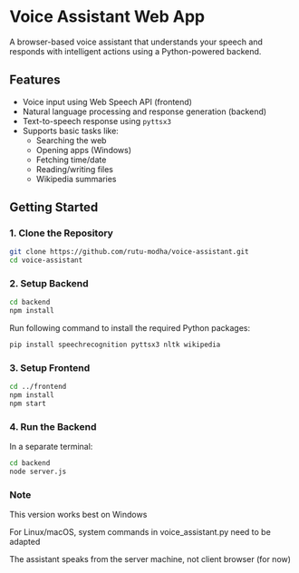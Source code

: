 # Voice Assistant Web App

A browser-based voice assistant that understands your speech and responds with intelligent actions using a Python-powered backend.

## Features

- Voice input using Web Speech API (frontend)
- Natural language processing and response generation (backend)
- Text-to-speech response using `pyttsx3`
- Supports basic tasks like:
  - Searching the web
  - Opening apps (Windows)
  - Fetching time/date
  - Reading/writing files
  - Wikipedia summaries

## Getting Started

### 1. Clone the Repository

```bash
git clone https://github.com/rutu-modha/voice-assistant.git
cd voice-assistant
```

### 2. Setup Backend

```bash
cd backend
npm install
```

Run following command to install the required Python packages:

```bash
pip install speechrecognition pyttsx3 nltk wikipedia
```

### 3. Setup Frontend

```bash
cd ../frontend
npm install
npm start
```

### 4. Run the Backend

In a separate terminal:

```bash
cd backend
node server.js
```

### Note

This version works best on Windows

For Linux/macOS, system commands in voice_assistant.py need to be adapted

The assistant speaks from the server machine, not client browser (for now)
